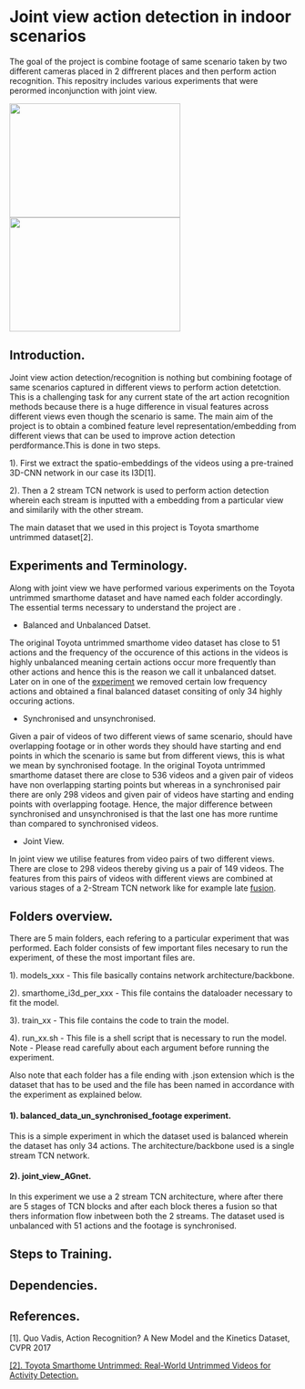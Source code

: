 # Joint view action detection in indoor scenarios
The goal of the project is combine footage of same scenario taken by two different cameras placed in 2 diffrerent places and then perform action recognition. This repositry includes various experiments that were perormed inconjunction with joint view.

<img src="/gifs/Sit_down_v1.gif" width="300" height="200"/> <img src="/gifs/Sit_down_v2.gif" width="300" height="200"/> 



## Introduction.

Joint view action detection/recognition is nothing but combining footage of same scenarios captured in different views to perform action detetction. This is a challenging task for any current state of the art action recognition methods because there is a huge difference in visual features across different views even though the scenario is same. The main aim of the project is to obtain a combined feature level representation/embedding from different views that can be used to improve action detection perdformance.This is done in two steps.

1). First we extract the spatio-embeddings of the videos using a pre-trained 3D-CNN network in our case its I3D[1].

2). Then a 2 stream TCN network is used to perform action detection wherein each stream is inputted with a embedding from a particular view and similarily with the other stream.

The main dataset that we used in this project is Toyota smarthome untrimmed dataset[2].

## Experiments and Terminology.
Along with joint view we have performed various experiments on the Toyota untrimmed smarthome dataset and have named each folder accordingly. The essential terms necessary to understand the project are .

* Balanced and Unbalanced Datset.

The original Toyota untrimmed smarthome video dataset has close to 51 actions and the frequency of the occurence of this actions in the videos is highly unbalanced meaning certain actions occur more frequently than other actions and hence this is the reason we call it unbalanced datset. Later on in one of the [experiment](https://github.com/hari431996/joint_view_action_detection/tree/main/balanced_data_un_synchronised_footage%20) we removed certain low frequency actions and obtained a final balanced dataset consiting of only 34 highly occuring actions.

* Synchronised and unsynchronised.

Given a pair of videos of  two different views  of same scenario, should have overlapping footage or in other words they should have starting and end points in which the scenario is same but from different views, this is what we mean by synchronised footage. In the original Toyota untrimmed smarthome dataset there are close to 536 videos and a given pair of videos have non overlapping starting points but whereas in a synchronised pair there are only 298 videos and given pair of videos have starting and ending points with overlapping footage. Hence, the major difference between synchronised and unsynchronised is that the last one has more runtime than compared to synchronised videos.

* Joint View.

In joint view we utilise features from video pairs of two different views. There are close to 298 videos thereby giving us a pair of 149 videos. The features from this pairs of videos with different views are combined at various stages of a 2-Stream TCN network like for example late [fusion](https://github.com/hari431996/joint_view_action_detection/tree/main/joint_view_late_fusion).



## Folders overview.
There are 5 main folders, each refering to a particular experiment that was performed. Each folder consists of few important files necesary to run the experiment, of these the most important files are.

1). models_xxx - This file basically contains network architecture/backbone.

2). smarthome_i3d_per_xxx - This file contains the dataloader necessary to fit the model.

3). train_xx - This file contains the code to train the model.

4). run_xx.sh - This file is a shell script that is necessary to run the model. Note - Please read carefully about each argument before running the experiment.

Also note that each folder has a file ending with .json extension which is the dataset that has to be used and the file has been named in accordance with the experiment as explained below.
#### 1). balanced_data_un_synchronised_footage experiment.

This is a simple experiment in which the dataset used is balanced wherein the dataset has only 34 actions. The architecture/backbone used is a single stream TCN network.

#### 2). joint_view_AGnet.

In this experiment we use a 2 stream TCN architecture, where after there are 5 stages of TCN blocks and after each block theres a fusion so that thers information flow inbetween both the 2 streams. The dataset used is unbalanced with 51 actions and the footage is synchronised.







## Steps to Training.


## Dependencies.

## References.

[1]. Quo Vadis, Action Recognition? A New Model and the Kinetics Dataset, CVPR 2017

<a href="https://arxiv.org/abs/2010.14982" target="_blank">[2]. Toyota Smarthome Untrimmed: Real-World Untrimmed Videos for Activity Detection.</a>



